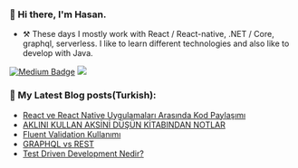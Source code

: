 ### 👋 Hi there, I'm Hasan. 

- :hammer_and_pick: These days I mostly work with React / React-native, .NET / Core, graphql, serverless. I like to learn different technologies and also like to develop with Java.


[![Medium Badge](https://img.shields.io/badge/-Medium-757575?style=flat-quare&labelColor=757575&logo=Medium&logoColor=white&link=https://hasandogn.medium.com/)](https://hasandogn.medium.com/) 
 <a href="https://www.linkedin.com/in/hasandogn80/"><img src="https://img.shields.io/badge/linkedin-0077B5.svg?style=for-the-badge&logo=linkedin&logoColor=white"/></a>


  
  
  
### 📕 My Latest Blog posts(Turkish):
<!-- BLOG-POST-LIST:START -->
- [React ve React Native Uygulamaları Arasında Kod Paylaşımı](https://hasandogn.medium.com/react-ve-react-native-uygulamalar%C4%B1-aras%C4%B1nda-kod-payla%C5%9F%C4%B1m%C4%B1-1404da066d39)
- [AKLINI KULLAN AKSİNİ DÜŞÜN KİTABINDAN NOTLAR](https://hasandogn.medium.com/aklini-kullan-aksi%CC%87ni%CC%87-d%C3%BC%C5%9F%C3%BCn-ki%CC%87tabindan-notlar-fa5dc63031fe)
- [Fluent Validation Kullanımı](https://hasandogn.medium.com/fluentvalidation-kullan%C4%B1m%C4%B1-a9d5cf69a4df)
- [GRAPHQL vs REST](https://hasandogn.medium.com/graphql-vs-rest-60b6c8709043)
- [Test Driven Development Nedir?](https://hasandogn.medium.com/test-driven-development-tdd-nedir-b78c7a6ef10b)
<!-- BLOG-POST-LIST:END -->
<!--
**hasandogn/hasandogn** is a ✨ _special_ ✨ repository because its `README.md` (this file) appears on your GitHub profile.
---

